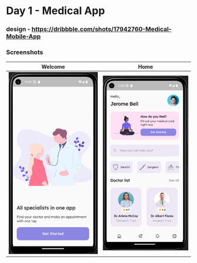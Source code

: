 # Day 1 - Medical App 


### design - https://dribbble.com/shots/17942760-Medical-Mobile-App

### Screenshots

| Welcome                          | Home                           |
| ----------------------------------- | ----------------------------------- |
| ![welcome](./screenshots/welcome.png) | ![homeimage.pngimage.png](./screenshots/home.png) |


